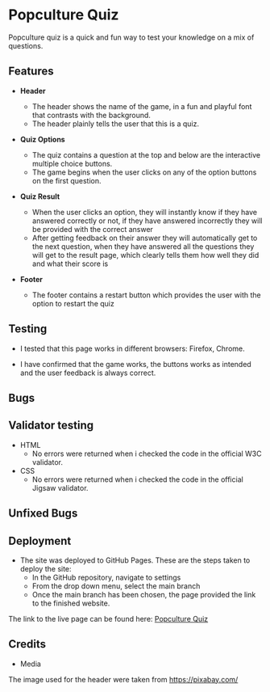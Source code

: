 # Popculture Quiz

Popculture quiz is a quick and fun way to test your knowledge on a mix of questions.

<link rel= "screenshot" href="/assets/images/screenshot.png">

## Features 


* **Header**
  - The header shows the name of the game, in a fun and playful font 
    that contrasts with the background.
  - The header plainly tells the user that this is a quiz. 

* **Quiz Options**
  - The quiz contains a question at the top and below are the interactive multiple choice buttons.
  - The game begins when the user clicks on any of the option buttons on the first question. 

* **Quiz Result**
  - When the user clicks an option, they will instantly know if they have answered correctly or not, 
  if they have answered incorrectly they will be provided with the correct answer
  - After getting feedback on their answer they will automatically get to the next question, when they have answered all the questions they will get to the result page, which clearly tells them how well they did and what their score is 
  
* **Footer**
  - The footer contains a restart button which provides the user with the option to restart the quiz

## Testing

* I tested that this page works in different browsers: Firefox, Chrome.

* I have confirmed that the game works, the buttons works as intended and the user feedback is always correct.

## Bugs


## Validator testing

* HTML
  - No errors were returned when i checked the code in the official W3C validator.
* CSS
  - No errors were returned when i checked the code in the official Jigsaw validator.


## Unfixed Bugs

## Deployment

* The site was deployed to GitHub Pages. These are the steps taken to deploy the site: 
  - In the GitHub repository, navigate to settings
  - From the drop down menu, select the main branch
  - Once the main branch has been chosen, the page provided the link to the finished website.

The link to the live page can be found here: [Popculture Quiz](https://allyxpally.github.io/PortfolioProject2-quiz/)

## Credits

* Media

The image used for the header were taken from https://pixabay.com/